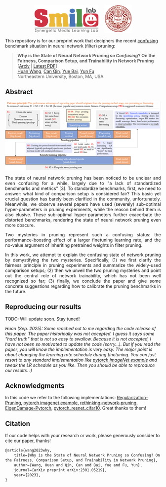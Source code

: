 <div align="center">
    <a><img src="figs/smile.png"  height="90px" ></a>
    &nbsp &nbsp
    <a><img src="figs/neu.png"  height="90px" ></a>
</div>

This repository is for our preprint work that deciphers the recent [confusing](figs/tab1_confusing_benchmark.png) benchmark situation in neural network (filter) pruning:
> **Why is the State of Neural Network Pruning *so Confusing*? On the Fairness, Comparison Setup, and Trainability in Network Pruning** [[Arxiv](https://arxiv.org/abs/2301.05219) | [Latest PDF](https://github.com/MingSun-Tse/Why-the-State-of-Pruning-so-Confusing/blob/master/paper/2023.01-why-state-of-pruning-so-confusing-update0216.pdf)] \
> [Huan Wang](http://huanwang.tech/), [Can Qin](http://canqin.tech/), [Yue Bai](https://yueb17.github.io/), [Yun Fu](http://www1.ece.neu.edu/~yunfu/) \
> Northeastern University, Boston, MA, USA


## Abstract
<div align="center">
  <img src="figs/plot_Fairness_overview_for_Arxiv_v2.png" width="750px">
</div>

<p align="justify"> 
The state of neural network pruning has been noticed to be unclear and even confusing for a while, largely due to "a lack of standardized benchmarks and metrics" [3]. To standardize benchmarks, first, we need to answer: what kind of comparison setup is considered fair? This basic yet crucial question has barely been clarified in the community, unfortunately. Meanwhile, we observe several papers have used (severely) sub-optimal hyper-parameters in pruning experiments, while the reason behind them is also elusive. These sub-optimal hyper-parameters further exacerbate the distorted benchmarks, rendering the state of neural network pruning even more obscure.
</p>

<p align="justify"> 
Two mysteries in pruning represent such a confusing status: the performance-boosting effect of a larger finetuning learning rate, and the no-value argument of inheriting pretrained weights in filter pruning. 
</p>

<p align="justify"> 
In this work, we attempt to explain the confusing state of network pruning by demystifying the two mysteries. Specifically, (1) we first clarify the fairness principle in pruning experiments and summarize the widely-used comparison setups; (2) then we unveil the two pruning mysteries and point out the central role of network trainability, which has not been well recognized so far; (3) finally, we conclude the paper and give some concrete suggestions regarding how to calibrate the pruning benchmarks in the future.
</p>

## Reproducing our results 

TODO: Will update soon. Stay tuned!

*Huan (Sep. 2025): Some reached out to me regarding the code release of this paper. The paper historically was not accepted. I guess it says some "hard truth" that is not so easy to swallow. Because it is not accepted, I have not been so motivated to update the code (sorry...). But if you read the paper, you will know the implementation is very easy. The major point is about changing the learning rate schedule during finetuning. You can just resort to any standard implementation like [pytorch imageNet example](https://github.com/pytorch/examples/tree/main/imagenet) and tweak the LR schedule as you like. Then you should be able to reproduce our results. :)*


## Acknowledgments
In this code we refer to the following implementations: [Regularization-Pruning](https://github.com/MingSun-Tse/Regularization-Pruning), [pytorch imagenet example](https://github.com/pytorch/examples/tree/master/imagenet), [rethinking-network-pruning](https://github.com/Eric-mingjie/rethinking-network-pruning), [EigenDamage-Pytorch](https://github.com/alecwangcq/EigenDamage-Pytorch), [pytorch_resnet_cifar10](https://github.com/akamaster/pytorch_resnet_cifar10). Great thanks to them!

## Citation
If our code helps with your research or work, please generously consider to cite our paper, thanks!
```
@article{wang2023why,
    title={Why is the State of Neural Network Pruning so Confusing? On the Fairness, Comparison Setup, and Trainability in Network Pruning},
    author={Wang, Huan and Qin, Can and Bai, Yue and Fu, Yun},
    journal={arXiv preprint arXiv:2301.05219},
    year={2023},
}
```
